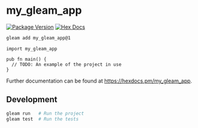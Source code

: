 # my_gleam_app

[![Package Version](https://img.shields.io/hexpm/v/my_gleam_app)](https://hex.pm/packages/my_gleam_app)
[![Hex Docs](https://img.shields.io/badge/hex-docs-ffaff3)](https://hexdocs.pm/my_gleam_app/)

```sh
gleam add my_gleam_app@1
```
```gleam
import my_gleam_app

pub fn main() {
  // TODO: An example of the project in use
}
```

Further documentation can be found at <https://hexdocs.pm/my_gleam_app>.

## Development

```sh
gleam run   # Run the project
gleam test  # Run the tests
```
